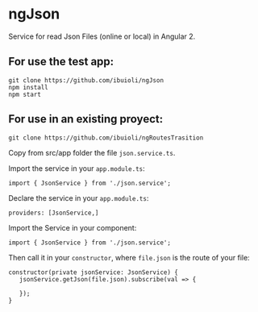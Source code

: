# ngJson
Service for read Json Files (online or local) in Angular 2.

## For use the test app:

```
git clone https://github.com/ibuioli/ngJson
npm install
npm start
```

## For use in an existing proyect:

```
git clone https://github.com/ibuioli/ngRoutesTrasition
```
Copy from src/app folder the file ```json.service.ts```.

Import the service in your ```app.module.ts```:

```
import { JsonService } from './json.service';
```

Declare the service in your ```app.module.ts```:

```
providers: [JsonService,]
```

Import the Service in your component:

```
import { JsonService } from './json.service';
```

Then call it in your ```constructor```, where ```file.json``` is the route of your file:

```
constructor(private jsonService: JsonService) {
   jsonService.getJson(file.json).subscribe(val => {

   });
}
```
